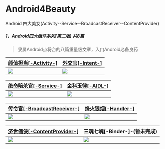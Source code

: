 # Android4Beauty
Android 四大美女(Activity--Service--BroadcastReceiver--ContentProvider)


##### 1、Android四大组件系列(第二版) 共8篇
>隶属Android点将台的八篇重量级文章，入门Android必备良药

[颜值担当[-Activity-]](https://note.youdao.com/) |[ 外交官[-Intent-]](https://juejin.im/post/5c469b23f265da614933efe8)
---|---
![](https://user-gold-cdn.xitu.io/2019/1/22/16873cab631ce43b?imageView2/1/w/1304/h/734/q/85/format/webp/interlace/1) | ![](https://user-gold-cdn.xitu.io/2019/1/22/16873ce1157ff9ca?imageView2/1/w/1304/h/734/q/85/format/webp/interlace/1) 


[绝命暗杀官[-Service-]](https://user-gold-cdn.xitu.io/2019/1/25/16882fecc7d11f7b?imageView2/1/w/1304/h/734/q/85/format/webp/interlace/1) |[金科玉律[-AIDL-]](https://juejin.im/post/5c73c0b36fb9a049b82b19ce)
---|---
![](https://user-gold-cdn.xitu.io/2019/1/25/16882fecc7d11f7b?imageView2/1/w/1304/h/734/q/85/format/webp/interlace/1) | ![](https://user-gold-cdn.xitu.io/2019/2/25/1692428753ed4c87?imageView2/1/w/1304/h/734/q/85/format/webp/interlace/1) 

[传令官[-BroadcastReceiver-]](https://juejin.im/post/5c7675cff265da2d8d69ec8f) |[烽火狼烟[-Handler-]](https://juejin.im/post/5c4fb8e9e51d4502723b1f68)
---|---
![](https://user-gold-cdn.xitu.io/2019/2/27/1692f4b99b077f4c?imageView2/1/w/1304/h/734/q/85/format/webp/interlace/1) | ![](https://user-gold-cdn.xitu.io/2019/1/29/168976a9df69af9b?imageView2/1/w/1304/h/734/q/85/format/webp/interlace/1) 

[济世儒侠[-ContentProvider-]](https://juejin.im/post/5c778523e51d45063631172d) | 三魂七魄[-Binder-]-(暂未完成)
---|---
![](https://user-gold-cdn.xitu.io/2019/2/28/16932e0513a2889a?imageView2/1/w/1304/h/734/q/85/format/webp/interlace/1) | ![](https://upload-images.jianshu.io/upload_images/9414344-c07c61d2b5a456bd.png?imageMogr2/auto-orient/strip%7CimageView2/2/w/1240)
